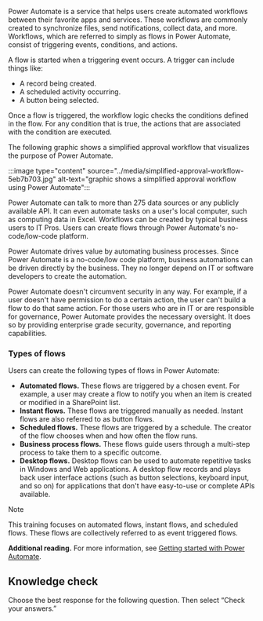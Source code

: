 Power Automate is a service that helps users create automated workflows between their favorite apps and services. These workflows are commonly created to synchronize files, send notifications, collect data, and more. Workflows, which are referred to simply as flows in Power Automate, consist of triggering events, conditions, and actions.

A flow is started when a triggering event occurs. A trigger can include things like:

 -  A record being created.
 -  A scheduled activity occurring.
 -  A button being selected.

Once a flow is triggered, the workflow logic checks the conditions defined in the flow. For any condition that is true, the actions that are associated with the condition are executed.

The following graphic shows a simplified approval workflow that visualizes the purpose of Power Automate.

:::image type="content" source="../media/simplified-approval-workflow-5eb7b703.jpg" alt-text="graphic shows a simplified approval workflow using Power Automate":::


Power Automate can talk to more than 275 data sources or any publicly available API. It can even automate tasks on a user's local computer, such as computing data in Excel. Workflows can be created by typical business users to IT Pros. Users can create flows through Power Automate's no-code/low-code platform.

Power Automate drives value by automating business processes. Since Power Automate is a no-code/low code platform, business automations can be driven directly by the business. They no longer depend on IT or software developers to create the automation.

Power Automate doesn't circumvent security in any way. For example, if a user doesn't have permission to do a certain action, the user can't build a flow to do that same action. For those users who are in IT or are responsible for governance, Power Automate provides the necessary oversight. It does so by providing enterprise grade security, governance, and reporting capabilities.<br>

### Types of flows

Users can create the following types of flows in Power Automate:

 -  **Automated flows.** These flows are triggered by a chosen event. For example, a user may create a flow to notify you when an item is created or modified in a SharePoint list.
 -  **Instant flows.** These flows are triggered manually as needed. Instant flows are also referred to as button flows.
 -  **Scheduled flows.** These flows are triggered by a schedule. The creator of the flow chooses when and how often the flow runs.
 -  **Business process flows.** These flows guide users through a multi-step process to take them to a specific outcome.
 -  **Desktop flows.** Desktop flows can be used to automate repetitive tasks in Windows and Web applications. A desktop flow records and plays back user interface actions (such as button selections, keyboard input, and so on) for applications that don't have easy-to-use or complete APIs available.

> [!NOTE]
> This training focuses on automated flows, instant flows, and scheduled flows. These flows are collectively referred to as event triggered flows.

**Additional reading.** For more information, see [Getting started with Power Automate](/power-automate/getting-started?azure-portal=true).

## Knowledge check

Choose the best response for the following question. Then select “Check your answers.”